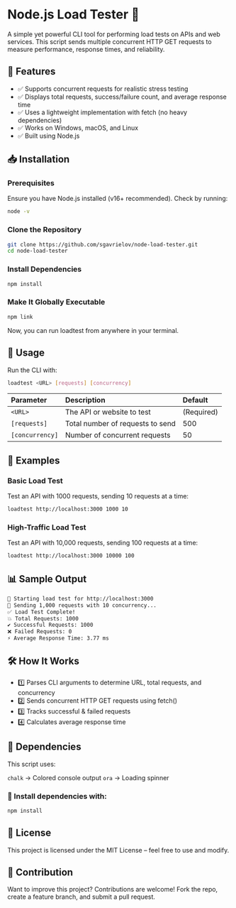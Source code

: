 # Node.js Load Tester 🚀

A simple yet powerful CLI tool for performing load tests on APIs and web services.
This script sends multiple concurrent HTTP GET requests to measure performance, response times, and reliability.

## 📌 Features

- ✅ Supports concurrent requests for realistic stress testing
- ✅ Displays total requests, success/failure count, and average response time
- ✅ Uses a lightweight implementation with fetch (no heavy dependencies)
- ✅ Works on Windows, macOS, and Linux
- ✅ Built using Node.js

## 📥 Installation

### Prerequisites

Ensure you have Node.js installed (v16+ recommended).
Check by running:

```sh
node -v
```

### Clone the Repository

```sh
git clone https://github.com/sgavrielov/node-load-tester.git
cd node-load-tester
```

### Install Dependencies

```sh
npm install
```

### Make It Globally Executable

```sh
npm link
```

Now, you can run loadtest from anywhere in your terminal.

## 🚀 Usage

Run the CLI with:

```sh
loadtest <URL> [requests] [concurrency]
```

| Parameter       | Description                      | Default    |
| :-------------- | :------------------------------- | :--------- |
| `<URL>`         | The API or website to test       | (Required) |
| `[requests]`    | Total number of requests to send | 500        |
| `[concurrency]` | Number of concurrent requests    | 50         |

## 📝 Examples

### Basic Load Test

Test an API with 1000 requests, sending 10 requests at a time:

```sh
loadtest http://localhost:3000 1000 10
```

### High-Traffic Load Test

Test an API with 10,000 requests, sending 100 requests at a time:

```sh
loadtest http://localhost:3000 10000 100
```

## 📊 Sample Output

```sh
🚀 Starting load test for http://localhost:3000
🔄 Sending 1,000 requests with 10 concurrency...
✅ Load Test Complete!
💥 Total Requests: 1000
✔️ Successful Requests: 1000
❌ Failed Requests: 0
⚡ Average Response Time: 3.77 ms
```

## 🛠️ How It Works

- 1️⃣ Parses CLI arguments to determine URL, total requests, and concurrency
- 2️⃣ Sends concurrent HTTP GET requests using fetch()
- 3️⃣ Tracks successful & failed requests
- 4️⃣ Calculates average response time

## 📌 Dependencies

This script uses:

`chalk` → Colored console output
`ora` → Loading spinner

### 📌 Install dependencies with:

```sh
npm install
```

## 📝 License

This project is licensed under the MIT License – feel free to use and modify.

## 📌 Contribution

Want to improve this project? Contributions are welcome!
Fork the repo, create a feature branch, and submit a pull request.
